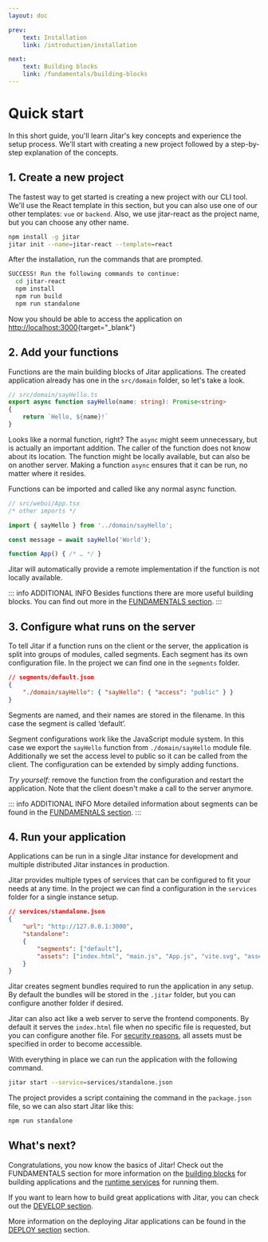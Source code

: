 ```yaml
---
layout: doc

prev:
    text: Installation
    link: /introduction/installation

next:
    text: Building blocks
    link: /fundamentals/building-blocks
---
```


# Quick start

In this short guide, you'll learn Jitar's key concepts and experience the setup process. We'll start with creating a new project followed by a step-by-step explanation of the concepts.

## 1. Create a new project

The fastest way to get started is creating a new project with our CLI tool. We'll use the React template in this section, but you can also use one of our other templates: `vue` or `backend`. Also, we use jitar-react as the project name, but you can choose any other name.

```bash
npm install -g jitar
jitar init --name=jitar-react --template=react
```

After the installation, run the commands that are prompted.

```bash
SUCCESS! Run the following commands to continue:
  cd jitar-react
  npm install
  npm run build
  npm run standalone
```

Now you should be able to access the application on [http://localhost:3000](http://localhost:3000){target="_blank"}

## 2. Add your functions

Functions are the main building blocks of Jitar applications. The created application already has one in the `src/domain` folder, so let's take a look.

```ts
// src/domain/sayHello.ts
export async function sayHello(name: string): Promise<string>
{
    return `Hello, ${name}!`
}
```

Looks like a normal function, right? The `async` might seem unnecessary, but is actually an important addition. The caller of the function does not know about its location. The function might be locally available, but can also be on another server. Making a function `async` ensures that it can be run, no matter where it resides.

Functions can be imported and called like any normal async function.

```ts
// src/webui/App.tsx
/* other imports */

import { sayHello } from '../domain/sayHello';

const message = await sayHello('World');

function App() { /* … */ }
```

Jitar will automatically provide a remote implementation if the function is not locally available.

::: info ADDITIONAL INFO
Besides functions there are more useful building blocks. You can find out more in the [FUNDAMENTALS section](../fundamentals/building-blocks.md).
:::

## 3. Configure what runs on the server

To tell Jitar if a function runs on the client or the server, the application is split into groups of modules, called segments. Each segment has its own configuration file. In the project we can find one in the `segments` folder.

```json
// segments/default.json
{
    "./domain/sayHello": { "sayHello": { "access": "public" } }
}
```

Segments are named, and their names are stored in the filename. In this case the segment is called ‘default’.

Segment configurations work like the JavaScript module system. In this case we export the `sayHello` function from `./domain/sayHello` module file. Additionally we set the access level to public so it can be called from the client. The configuration can be extended by simply adding functions.

*Try yourself:* remove the function from the configuration and restart the application. Note that the client doesn't make a call to the server anymore.

::: info ADDITIONAL INFO
More detailed information about segments can be found in the [FUNDAMENtALS section](../fundamentals/building-blocks.md#segments).
:::

## 4. Run your application

Applications can be run in a single Jitar instance for development and multiple distributed Jitar instances in production.

Jitar provides multiple types of services that can be configured to fit your needs at any time. In the project we can find a configuration in the `services` folder for a single instance setup.

```json
// services/standalone.json
{
    "url": "http://127.0.0.1:3000",
    "standalone":
    {
        "segments": ["default"],
        "assets": ["index.html", "main.js", "App.js", "vite.svg", "assets/**/*"]
    }
}
```

Jitar creates segment bundles required to run the application in any setup. By default the bundles will be stored in the `.jitar` folder, but you can configure another folder if desired.

Jitar can also act like a web server to serve the frontend components. By default it serves the `index.html` file when no specific file is requested, but you can configure another file. For [security reasons](../develop/security.md#file-access-protection), all assets must be specified in order to become accessible.

With everything in place we can run the application with the following command.

```bash
jitar start --service=services/standalone.json
```

The project provides a script containing the command in the `package.json` file, so we can also start Jitar like this:

```bash
npm run standalone
```

## What's next?

Congratulations, you now know the basics of Jitar! Check out the FUNDAMENTALS section for more information on the [building blocks](../fundamentals/building-blocks.md) for building applications and the [runtime services](../fundamentals/runtime-services.md) for running them.

If you want to learn how to build great applications with Jitar, you can check out the [DEVELOP section](../develop/application-structure.md).

More information on the deploying Jitar applications can be found in the [DEPLOY section](../deploy/segmentation.md) section.
